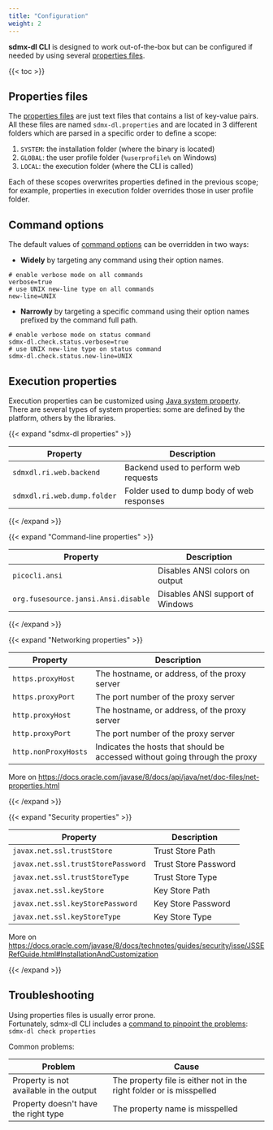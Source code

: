 ```yaml
---
title: "Configuration"
weight: 2
---
```


**sdmx-dl CLI** is designed to work out-of-the-box but can be configured if needed by using several [properties files](#properties-files).

{{< toc >}}

## Properties files

The [properties files](https://en.wikipedia.org/wiki/.properties) are just text files that contains a list of key-value pairs.  
All these files are named `sdmx-dl.properties` and are located in 3 different folders which are parsed in a specific order to define a scope:
1. `SYSTEM`: the installation folder (where the binary is located)
2. `GLOBAL`: the user profile folder (`%userprofile%` on Windows)
3. `LOCAL`: the execution folder (where the CLI is called)

Each of these scopes overwrites properties defined in the previous scope; for example, properties in execution folder overrides those in user profile folder.

## Command options

The default values of [command options](../options) can be overridden in two ways:

- **Widely** by targeting any command using their option names.  
```properties
# enable verbose mode on all commands
verbose=true
# use UNIX new-line type on all commands
new-line=UNIX
```
- **Narrowly** by targeting a specific command using their option names prefixed by the command full path.  
```properties
# enable verbose mode on status command
sdmx-dl.check.status.verbose=true
# use UNIX new-line type on status command
sdmx-dl.check.status.new-line=UNIX
```

## Execution properties

Execution properties can be customized using [Java system property](https://docs.oracle.com/javase/tutorial/essential/environment/sysprop.html).  
There are several types of system properties: some are defined by the platform, others by the libraries.

{{< expand "sdmx-dl properties" >}}

| Property                    | Description                               |
|-----------------------------|-------------------------------------------|
| `sdmxdl.ri.web.backend`     | Backend used to perform web requests      |
| `sdmxdl.ri.web.dump.folder` | Folder used to dump body of web responses |

{{< /expand >}}

{{< expand "Command-line properties" >}}

| Property                            | Description                      |
|-------------------------------------|----------------------------------|
| `picocli.ansi`                      | Disables ANSI colors on output   |
| `org.fusesource.jansi.Ansi.disable` | Disables ANSI support of Windows |

{{< /expand >}}

{{< expand "Networking properties" >}}

| Property             | Description                                                                 |
|----------------------|-----------------------------------------------------------------------------|
| `https.proxyHost`    | The hostname, or address, of the proxy server                               |
| `https.proxyPort`    | The port number of the proxy server                                         |
| `http.proxyHost`     | The hostname, or address, of the proxy server                               |
| `http.proxyPort`     | The port number of the proxy server                                         |
| `http.nonProxyHosts` | Indicates the hosts that should be accessed without going through the proxy |

More on https://docs.oracle.com/javase/8/docs/api/java/net/doc-files/net-properties.html

{{< /expand >}}

{{< expand "Security properties" >}}

| Property                           | Description          |
|------------------------------------|----------------------|
| `javax.net.ssl.trustStore`         | Trust Store Path     |
| `javax.net.ssl.trustStorePassword` | Trust Store Password |
| `javax.net.ssl.trustStoreType`     | Trust Store Type     |
| `javax.net.ssl.keyStore`           | Key Store Path       |
| `javax.net.ssl.keyStorePassword`   | Key Store Password   |
| `javax.net.ssl.keyStoreType`       | Key Store Type       |

More on https://docs.oracle.com/javase/8/docs/technotes/guides/security/jsse/JSSERefGuide.html#InstallationAndCustomization

{{< /expand >}}

## Troubleshooting

Using properties files is usually error prone.  
Fortunately, sdmx-dl CLI includes a [command to pinpoint the problems](../usage#check-properties): `sdmx-dl check properties`

Common problems:

| Problem                                 | Cause                                                                | 
|-----------------------------------------|----------------------------------------------------------------------|
| Property is not available in the output | The property file is either not in the right folder or is misspelled | 
| Property doesn't have the right type    | The property name is misspelled                                      | 
